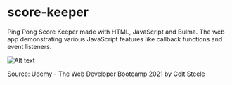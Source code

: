 # score-keeper

Ping Pong Score Keeper made with HTML, JavaScript and Bulma. 
The web app demonstrating various JavaScript features like callback functions and event listeners.

![Alt text](/Score%20Keeper.jpg "Score Keeper")

Source: Udemy - The Web Developer Bootcamp 2021 by Colt Steele
